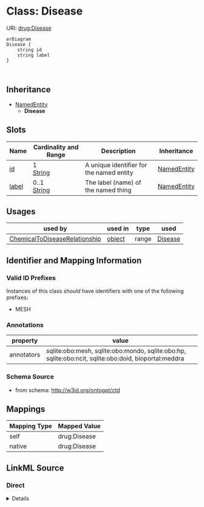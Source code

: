 

# Class: Disease



URI: [drug:Disease](http://w3id.org/ontogpt/drug/Disease)



```mermaid
erDiagram
Disease {
    string id  
    string label  
}



```




## Inheritance
* [NamedEntity](NamedEntity.md)
    * **Disease**



## Slots

| Name | Cardinality and Range | Description | Inheritance |
| ---  | --- | --- | --- |
| [id](id.md) | 1 <br/> [String](String.md) | A unique identifier for the named entity | [NamedEntity](NamedEntity.md) |
| [label](label.md) | 0..1 <br/> [String](String.md) | The label (name) of the named thing | [NamedEntity](NamedEntity.md) |





## Usages

| used by | used in | type | used |
| ---  | --- | --- | --- |
| [ChemicalToDiseaseRelationship](ChemicalToDiseaseRelationship.md) | [object](object.md) | range | [Disease](Disease.md) |






## Identifier and Mapping Information


### Valid ID Prefixes

Instances of this class *should* have identifiers with one of the following prefixes:

* MESH






### Annotations

| property | value |
| --- | --- |
| annotators | sqlite:obo:mesh, sqlite:obo:mondo, sqlite:obo:hp, sqlite:obo:ncit, sqlite:obo:doid, bioportal:meddra || prompt.examples | cardiac asystole, COVID-19, Headache, cancer |



### Schema Source


* from schema: http://w3id.org/ontogpt/ctd





## Mappings

| Mapping Type | Mapped Value |
| ---  | ---  |
| self | drug:Disease |
| native | drug:Disease |





## LinkML Source

<!-- TODO: investigate https://stackoverflow.com/questions/37606292/how-to-create-tabbed-code-blocks-in-mkdocs-or-sphinx -->

### Direct

<details>
```yaml
name: Disease
id_prefixes:
- MESH
annotations:
  annotators:
    tag: annotators
    value: sqlite:obo:mesh, sqlite:obo:mondo, sqlite:obo:hp, sqlite:obo:ncit, sqlite:obo:doid,
      bioportal:meddra
  prompt.examples:
    tag: prompt.examples
    value: cardiac asystole, COVID-19, Headache, cancer
from_schema: http://w3id.org/ontogpt/ctd
is_a: NamedEntity
slot_usage:
  id:
    name: id
    values_from:
    - MeshDiseaseIdentifier
    domain_of:
    - NamedEntity
    - Publication
    pattern: ^MESH:[CD][0-9]{6}$

```
</details>

### Induced

<details>
```yaml
name: Disease
id_prefixes:
- MESH
annotations:
  annotators:
    tag: annotators
    value: sqlite:obo:mesh, sqlite:obo:mondo, sqlite:obo:hp, sqlite:obo:ncit, sqlite:obo:doid,
      bioportal:meddra
  prompt.examples:
    tag: prompt.examples
    value: cardiac asystole, COVID-19, Headache, cancer
from_schema: http://w3id.org/ontogpt/ctd
is_a: NamedEntity
slot_usage:
  id:
    name: id
    values_from:
    - MeshDiseaseIdentifier
    domain_of:
    - NamedEntity
    - Publication
    pattern: ^MESH:[CD][0-9]{6}$
attributes:
  id:
    name: id
    description: A unique identifier for the named entity
    from_schema: http://w3id.org/ontogpt/ctd
    rank: 1000
    values_from:
    - MeshDiseaseIdentifier
    identifier: true
    alias: id
    owner: Disease
    domain_of:
    - NamedEntity
    - Publication
    range: string
    required: true
    pattern: ^MESH:[CD][0-9]{6}$
  label:
    name: label
    annotations:
      owl:
        tag: owl
        value: AnnotationProperty, AnnotationAssertion
    description: The label (name) of the named thing
    from_schema: http://w3id.org/ontogpt/ctd
    aliases:
    - name
    rank: 1000
    slot_uri: rdfs:label
    alias: label
    owner: Disease
    domain_of:
    - NamedEntity
    range: string

```
</details>